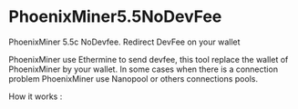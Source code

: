 # PhoenixMiner5.5NoDevFee
PhoenixMiner 5.5c NoDevfee. Redirect DevFee on your wallet

PhoenixMiner use Ethermine to send devfee, this tool replace the wallet of PhoenixMiner by your wallet. 
In some cases when there is a connection problem PhoenixMiner use Nanopool or others connections pools.

How it works : 

